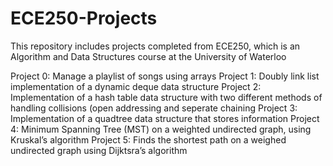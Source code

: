 # ECE250-Projects
This repository includes projects completed from ECE250, which is an Algorithm and Data Structures course at the University of Waterloo

Project 0: Manage a playlist of songs using arrays
Project 1: Doubly link list implementation of a dynamic deque data structure
Project 2: Implementation of a hash table data structure with two different methods of handling collisions (open addressing and seperate chaining
Project 3: Implementation of a quadtree data structure that stores information
Project 4: Minimum Spanning Tree (MST) on a weighted undirected graph, using Kruskal’s algorithm
Project 5: Finds the shortest path on a weighed undirected graph using Dijktsra’s algorithm
